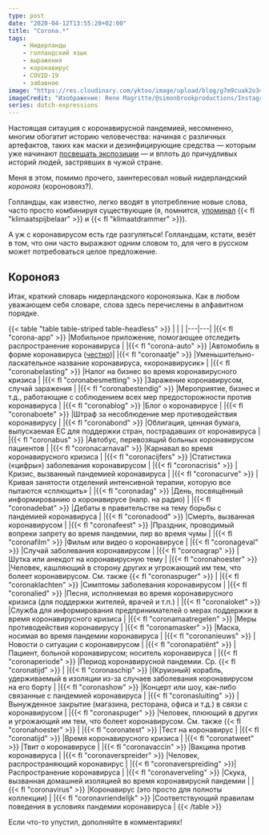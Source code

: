 ```yaml
---
type: post
date: "2020-04-12T13:55:28+02:00"
title: "Corona.*"
tags:
    - Нидерланды
    - голландский язык
    - выражения
    - коронавирус
    - COVID-19
    - забавное
image: "https://res.cloudinary.com/yktoo/image/upload/blog/g7m9cuak2o34zwe1gu4s.jpg"
imageCredit: "Изображение: Rene Magritte/@simonbrookproductions/Instagram."
series: dutch-expressions
---
```


Настоящая ситауция с коронавирусной пандемией, несомненно, многим обогатит историю человечества: начиная с различных артефактов, таких как маски и дезинфицирующие средства — которым уже начинают [посвещать экспозиции](https://www.heerenveenmuseum.nl/kunst-en-corona/1) — и вплоть до причудливых историй людей, застрявших в чужой стране.

Меня в этом, помимо прочего, заинтересовал новый нидерландский *коронояз* (короновояз?).

<!--more-->

Голландцы, как известно, легко вводят в употребление новые слова, часто просто комбинируя существующие (я, помнится, [упоминал](0509) {{< fl "klimaatspijbelaar" >}} и {{< fl "klimaatdrammer" >}}).

А уж с коронавирусом есть где разгуляться! Голландцам, кстати, везёт в том, что они часто выражают одним словом то, для чего в русском может потребоваться целое предложение.

## Коронояз

Итак, краткий словарь нидерландского короноязыка. Как в любом уважающем себя словаре, слова здесь перечислены в алфавитном порядке.

{{< table "table table-striped table-headless" >}}
|   |   |
|---|---|
|{{< fl "corona-app" >}}        |Мобильное приложение, помогающее отследить распространение коронавируса                                                     |
|{{< fl "corona-auto" >}}       |Автомобиль в форме коронавируса ([честно](https://www.ad.nl/video/indiase-man-bouwt-corona-auto-voor-bewustwording~p139892))|
|{{< fl "coronaatje" >}}        |Уменьшительно-ласкательное название коронавируса, «коронавирусик»                                                           |
|{{< fl "coronabelasting" >}}   |Налог на бизнес во время коронавирусного кризиса                                                                            |
|{{< fl "coronabesmetting" >}}  |Заражение коронавирусом, случай заражения                                                                                   |
|{{< fl "coronabestendig" >}}   |Мероприятие, бизнес и т.д., работающие с соблюдением всех мер предосторожности против коронавируса                          |
|{{< fl "coronablog" >}}        |Блог о коронавирусе                                                                                                         |
|{{< fl "coronaboete" >}}       |Штраф за несоблюдение мер противодействия коронавирусу                                                                      |
|{{< fl "coronabond" >}}        |Облигация, ценная бумага, выпускаемая ЕС для поддержки стран, пострадавших от коронавируса                                  |
|{{< fl "coronabus" >}}         |Автобус, перевозящий больных коронавирусом пациентов                                                                        |
|{{< fl "coronacarnaval" >}}    |Карнавал во время коронавирусного кризиса                                                                                   |
|{{< fl "coronacijfers" >}}     |Статистика («цифры») заболевания коронавирусом                                                                              |
|{{< fl "coronacrisis" >}}      |Кризис, вызванный пандемией коронавируса                                                                                    |
|{{< fl "coronacurve" >}}       |Кривая занятости отделений интенсивной терапии, которую все пытаются «сплющить»                                             |
|{{< fl "coronadag" >}}         |День, посвящённый информированию о коронавирусе (напр. на радио)                                                            |
|{{< fl "coronadebat" >}}       |Дебаты в правительстве на тему борьбы с пандемией коронавируса                                                              |
|{{< fl "coronadood" >}}        |Смерть, вызванная коронавирусом                                                                                             |
|{{< fl "coronafeest" >}}       |Праздник, проводимый вопреки запрету во время пандемии, пир во время чумы                                                   |
|{{< fl "coronafilm" >}}        |Фильм или видео о коронавирусе                                                                                              |
|{{< fl "coronageval" >}}       |Случай заболевания коронавирусом                                                                                            |
|{{< fl "coronagrap" >}}        |Шутка или анекдот на коронавирусную тему                                                                                    |
|{{< fl "coronahoester" >}}     |Человек, кашляющий в сторону других и угрожающий им тем, что болеет коронавирусом. См. также {{< fl "coronaspuger" >}}      |
|{{< fl "coronaklachten" >}}    |Симптомы заболевания коронавирусом                                                                                          |
|{{< fl "coronalied" >}}        |Песня, исполняемая во время коронавирусного кризиса (для поддержки жителей, врачей и т.п.)                                  |
|{{< fl "coronaloket" >}}       |Служба для информирования предпринимателей о мерах поддержки в время коронавирусного кризиса                                |
|{{< fl "coronamaatregelen" >}} |Меры противодействия коронавирусу                                                                                           |
|{{< fl "coronamasker" >}}      |Маска, носимая во время пандемии коронавируса                                                                               |
|{{< fl "coronanieuws" >}}      |Новости о ситуации с коронавирусом                                                                                          |
|{{< fl "coronapatiënt" >}}     |Пациент, больной коронавирусом; носитель коронавируса                                                                       |
|{{< fl "coronaperiode" >}}     |Период коронавирусной пандемии. Ср. {{< fl "coronatijd" >}}                                                                 |
|{{< fl "coronaschip" >}}       |(Круизный) корабль, удерживаемый в изоляции из-за случаев заболевания коронавирусом на его борту                            |
|{{< fl "coronashow" >}}        |Концерт или шоу, как-либо связанные с пандемией коронавируса                                                                |
|{{< fl "coronasluiting" >}}    |Вынужденное закрытие (магазина, ресторана, офиса и т.д.) в связи с коронавирусом                                            |
|{{< fl "coronaspuger" >}}      |Человек, плюющий в других и угрожающий им тем, что болеет коронавирусом. См. также {{< fl "coronahoester" >}}               |
|{{< fl "coronatest" >}}        |Тест на коронавирус                                                                                                         |
|{{< fl "coronatijd" >}}        |Время коронавирусного кризиса                                                                                               |
|{{< fl "coronatweet" >}}       |Твит о коронавирусе                                                                                                         |
|{{< fl "coronavaccin" >}}      |Вакцина против коронавируса                                                                                                 |
|{{< fl "coronaverspreider" >}} |Человек, распространяющий коронавирус                                                                                       |
|{{< fl "coronaverspreiding" >}}|Распространение коронавируса                                                                                                |
|{{< fl "coronaverveling" >}}   |Скука, вызванная домашней изоляцией во время коронавируснй пандемии                                                         |
|{{< fl "coronavirus" >}}       |Коронавирус (это просто для полноты коллекции)                                                                              |
|{{< fl "coronavriendelijk" >}} |Соответствующий правилам поведения в условиях пандемии коронавируса                                                         |
{{< /table >}}

Если что-то упустил, дополняйте в комментариях!
